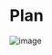 
# Plan

![image](https://github.com/user-attachments/assets/75fe1fb3-27b3-457b-8d90-62cc1afada11)


